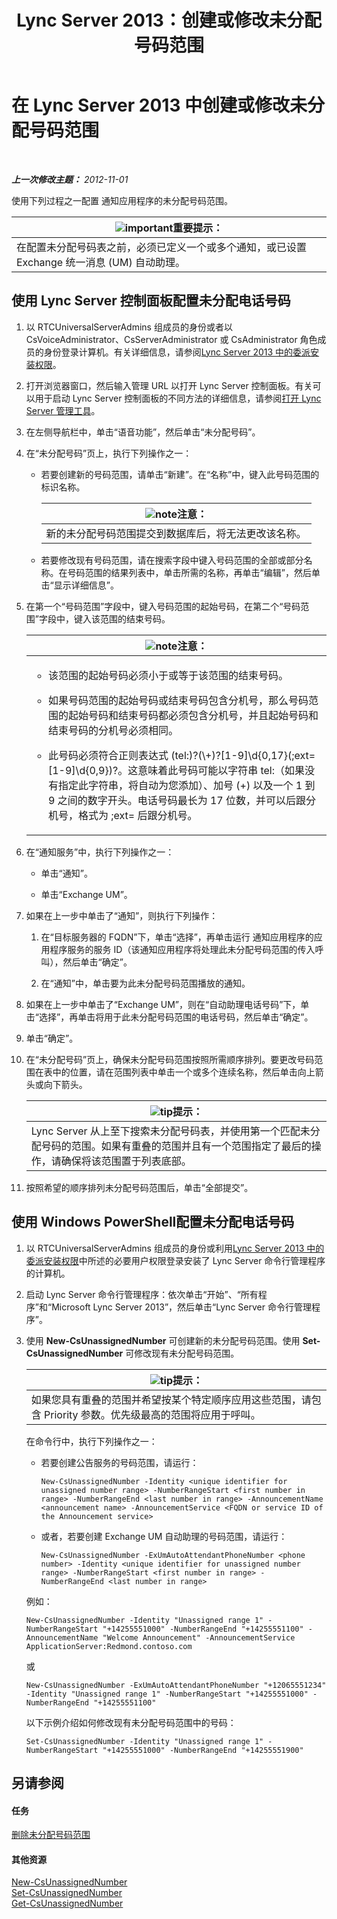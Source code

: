 ﻿---
title: Lync Server 2013：创建或修改未分配号码范围
TOCTitle: 创建或修改未分配号码范围
ms:assetid: a102b226-0460-4d5c-82f9-79b8444fa958
ms:mtpsurl: https://technet.microsoft.com/zh-cn/library/Gg412748(v=OCS.15)
ms:contentKeyID: 49313777
ms.date: 05/19/2016
mtps_version: v=OCS.15
ms.translationtype: HT
---

# 在 Lync Server 2013 中创建或修改未分配号码范围

 

_**上一次修改主题：** 2012-11-01_

使用下列过程之一配置 通知应用程序的未分配号码范围。

<table>
<thead>
<tr class="header">
<th><img src="images/Gg398794.important(OCS.15).gif" title="important" alt="important" />重要提示：</th>
</tr>
</thead>
<tbody>
<tr class="odd">
<td>在配置未分配号码表之前，必须已定义一个或多个通知，或已设置 Exchange 统一消息 (UM) 自动助理。</td>
</tr>
</tbody>
</table>


## 使用 Lync Server 控制面板配置未分配电话号码

1.  以 RTCUniversalServerAdmins 组成员的身份或者以 CsVoiceAdministrator、CsServerAdministrator 或 CsAdministrator 角色成员的身份登录计算机。有关详细信息，请参阅[Lync Server 2013 中的委派安装权限](lync-server-2013-delegate-setup-permissions.md)。

2.  打开浏览器窗口，然后输入管理 URL 以打开 Lync Server 控制面板。有关可以用于启动 Lync Server 控制面板的不同方法的详细信息，请参阅[打开 Lync Server 管理工具](lync-server-2013-open-lync-server-administrative-tools.md)。

3.  在左侧导航栏中，单击“语音功能”，然后单击“未分配号码”。

4.  在“未分配号码”页上，执行下列操作之一：
    
      - 若要创建新的号码范围，请单击“新建”。在“名称”中，键入此号码范围的标识名称。
        
        <table>
        <thead>
        <tr class="header">
        <th><img src="images/Dn783119.note(OCS.15).gif" title="note" alt="note" />注意：</th>
        </tr>
        </thead>
        <tbody>
        <tr class="odd">
        <td>新的未分配号码范围提交到数据库后，将无法更改该名称。</td>
        </tr>
        </tbody>
        </table>
    
      - 若要修改现有号码范围，请在搜索字段中键入号码范围的全部或部分名称。在号码范围的结果列表中，单击所需的名称，再单击“编辑”，然后单击“显示详细信息”。

5.  在第一个“号码范围”字段中，键入号码范围的起始号码，在第二个“号码范围”字段中，键入该范围的结束号码。
    
    <table>
    <colgroup>
    <col style="width: 100%" />
    </colgroup>
    <thead>
    <tr class="header">
    <th><img src="images/Dn783119.note(OCS.15).gif" title="note" alt="note" />注意：</th>
    </tr>
    </thead>
    <tbody>
    <tr class="odd">
    <td><ul>
    <li><p>该范围的起始号码必须小于或等于该范围的结束号码。</p></li>
    <li><p>如果号码范围的起始号码或结束号码包含分机号，那么号码范围的起始号码和结束号码都必须包含分机号，并且起始号码和结束号码的分机号必须相同。</p></li>
    <li><p>此号码必须符合正则表达式 (tel:)?(\+)?[1-9]\d{0,17}(;ext=[1-9]\d{0,9})?。这意味着此号码可能以字符串 tel:（如果没有指定此字符串，将自动为您添加）、加号 (+) 以及一个 1 到 9 之间的数字开头。电话号码最长为 17 位数，并可以后跟分机号，格式为 ;ext= 后跟分机号。</p></li>
    </ul></td>
    </tr>
    </tbody>
    </table>


6.  在“通知服务”中，执行下列操作之一：
    
      - 单击“通知”。
    
      - 单击“Exchange UM”。

7.  如果在上一步中单击了“通知”，则执行下列操作：
    
    1.  在“目标服务器的 FQDN”下，单击“选择”，再单击运行 通知应用程序的应用程序服务的服务 ID（该通知应用程序将处理此未分配号码范围的传入呼叫），然后单击“确定”。
    
    2.  在“通知”中，单击要为此未分配号码范围播放的通知。

8.  如果在上一步中单击了“Exchange UM”，则在“自动助理电话号码”下，单击“选择”，再单击将用于此未分配号码范围的电话号码，然后单击“确定”。

9.  单击“确定”。

10. 在“未分配号码”页上，确保未分配号码范围按照所需顺序排列。要更改号码范围在表中的位置，请在范围列表中单击一个或多个连续名称，然后单击向上箭头或向下箭头。
    
    <table>
    <thead>
    <tr class="header">
    <th><img src="images/Gg398094.tip(OCS.15).gif" title="tip" alt="tip" />提示：</th>
    </tr>
    </thead>
    <tbody>
    <tr class="odd">
    <td>Lync Server 从上至下搜索未分配号码表，并使用第一个匹配未分配号码的范围。如果有重叠的范围并且有一个范围指定了最后的操作，请确保将该范围置于列表底部。</td>
    </tr>
    </tbody>
    </table>


11. 按照希望的顺序排列未分配号码范围后，单击“全部提交”。

## 使用 Windows PowerShell配置未分配电话号码

1.  以 RTCUniversalServerAdmins 组成员的身份或利用[Lync Server 2013 中的委派安装权限](lync-server-2013-delegate-setup-permissions.md)中所述的必要用户权限登录安装了 Lync Server 命令行管理程序的计算机。

2.  启动 Lync Server 命令行管理程序：依次单击“开始”、“所有程序”和“Microsoft Lync Server 2013”，然后单击“Lync Server 命令行管理程序”。

3.  使用 **New-CsUnassignedNumber** 可创建新的未分配号码范围。使用 **Set-CsUnassignedNumber** 可修改现有未分配号码范围。
    
    <table>
    <thead>
    <tr class="header">
    <th><img src="images/Gg398094.tip(OCS.15).gif" title="tip" alt="tip" />提示：</th>
    </tr>
    </thead>
    <tbody>
    <tr class="odd">
    <td>如果您具有重叠的范围并希望按某个特定顺序应用这些范围，请包含 Priority 参数。优先级最高的范围将应用于呼叫。</td>
    </tr>
    </tbody>
    </table>
    
    在命令行中，执行下列操作之一：
    
      - 若要创建公告服务的号码范围，请运行：
        
            New-CsUnassignedNumber -Identity <unique identifier for unassigned number range> -NumberRangeStart <first number in range> -NumberRangeEnd <last number in range> -AnnouncementName <announcement name> -AnnouncementService <FQDN or service ID of the Announcement service>
    
      - 或者，若要创建 Exchange UM 自动助理的号码范围，请运行：
        
            New-CsUnassignedNumber -ExUmAutoAttendantPhoneNumber <phone number> -Identity <unique identifier for unassigned number range> -NumberRangeStart <first number in range> -NumberRangeEnd <last number in range>
    
    例如：
    
        New-CsUnassignedNumber -Identity "Unassigned range 1" -NumberRangeStart "+14255551000" -NumberRangeEnd "+14255551100" -AnnouncementName "Welcome Announcement" -AnnouncementService ApplicationServer:Redmond.contoso.com
    
    或
    
        New-CsUnassignedNumber -ExUmAutoAttendantPhoneNumber "+12065551234" -Identity "Unassigned range 1" -NumberRangeStart "+14255551000" -NumberRangeEnd "+14255551100"
    
    以下示例介绍如何修改现有未分配号码范围中的号码：
    
        Set-CsUnassignedNumber -Identity "Unassigned range 1" -NumberRangeStart "+14255551000" -NumberRangeEnd "+14255551900"

## 另请参阅

#### 任务

[删除未分配号码范围](lync-server-2013-delete-an-unassigned-number-range.md)  

#### 其他资源

[New-CsUnassignedNumber](https://docs.microsoft.com/en-us/powershell/module/skype/New-CsUnassignedNumber)  
[Set-CsUnassignedNumber](set-csunassignednumber.md)  
[Get-CsUnassignedNumber](https://docs.microsoft.com/en-us/powershell/module/skype/Get-CsUnassignedNumber)

